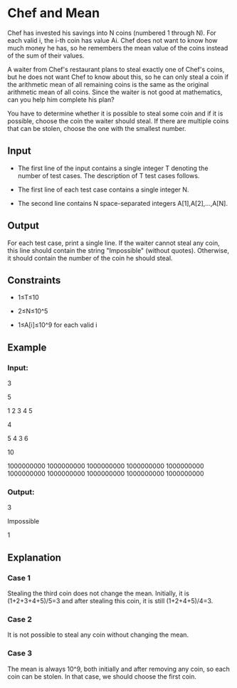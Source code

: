 # Chef and Mean

Chef has invested his savings into N coins (numbered 1 through N). 
For each valid i, the i-th coin has value Ai. 
Chef does not want to know how much money he has, so he remembers the mean value of the coins instead of the sum of their values.

A waiter from Chef's restaurant plans to steal exactly one of Chef's coins, but he does not want 
Chef to know about this, so he can only steal a coin if the arithmetic mean of all remaining coins is the same as the 
original arithmetic mean of all coins. Since the waiter is not good at mathematics, can you help him complete his plan?

You have to determine whether it is possible to steal some coin and if it is possible, choose the coin the waiter should steal. 
If there are multiple coins that can be stolen, choose the one with the smallest number.

## Input

- The first line of the input contains a single integer T
denoting the number of test cases. The description of T test cases follows.

- The first line of each test case contains a single integer N.

- The second line contains N
space-separated integers A[1],A[2],…,A[N].

## Output

For each test case, print a single line. If the waiter cannot steal any coin, this line should contain the string "Impossible" (without quotes). 
Otherwise, it should contain the number of the coin he should steal.

## Constraints

- 1≤T≤10
 
- 2≤N≤10^5

- 1≤A[i]≤10^9 for each valid i

## Example

### Input:

3

5

1 2 3 4 5

4

5 4 3 6

10

1000000000 1000000000 1000000000 1000000000 1000000000 
1000000000 1000000000 1000000000 1000000000 1000000000

### Output:

3

Impossible

1

## Explanation

### Case 1

Stealing the third coin does not change the mean. 
Initially, it is (1+2+3+4+5)/5=3 and after stealing this coin, it is still (1+2+4+5)/4=3.

### Case 2

It is not possible to steal any coin without changing the mean.

### Case 3

The mean is always 10^9, both initially and after removing any coin, so each coin can be stolen. 
In that case, we should choose the first coin.
